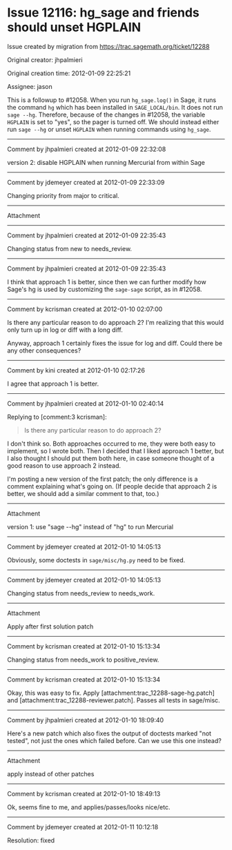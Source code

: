 # Issue 12116: hg_sage and friends should unset HGPLAIN

Issue created by migration from https://trac.sagemath.org/ticket/12288

Original creator: jhpalmieri

Original creation time: 2012-01-09 22:25:21

Assignee: jason

This is a followup to #12058.  When you run `hg_sage.log()` in Sage, it runs the command `hg` which has been installed in `SAGE_LOCAL/bin`.  It does not run `sage --hg`.  Therefore, because of the changes in #12058, the variable `HGPLAIN` is set to "yes", so the pager is turned off.  We should instead either run `sage --hg` or unset `HGPLAIN` when running commands using `hg_sage`.


---

Comment by jhpalmieri created at 2012-01-09 22:32:08

version 2: disable HGPLAIN when running Mercurial from within Sage


---

Comment by jdemeyer created at 2012-01-09 22:33:09

Changing priority from major to critical.


---

Attachment


---

Comment by jhpalmieri created at 2012-01-09 22:35:43

Changing status from new to needs_review.


---

Comment by jhpalmieri created at 2012-01-09 22:35:43

I think that approach 1 is better, since then we can further modify how Sage's hg is used by customizing the `sage-sage` script, as in #12058.


---

Comment by kcrisman created at 2012-01-10 02:07:00

Is there any particular reason to do approach 2?  I'm realizing that this would only turn up in log or diff with a long diff.   

Anyway, approach 1 certainly fixes the issue for log and diff.  Could there be any other consequences?


---

Comment by kini created at 2012-01-10 02:17:26

I agree that approach 1 is better.


---

Comment by jhpalmieri created at 2012-01-10 02:40:14

Replying to [comment:3 kcrisman]:
> Is there any particular reason to do approach 2? 

I don't think so.  Both approaches occurred to me, they were both easy to implement, so I wrote both.  Then I decided that I liked approach 1 better, but I also thought I should put them both here, in case someone thought of a good reason to use approach 2 instead.

I'm posting a new version of the first patch; the only difference is a comment explaining what's going on.  (If people decide that approach 2 is better, we should add a similar comment to that, too.)


---

Attachment

version 1: use "sage --hg" instead of "hg" to run Mercurial


---

Comment by jdemeyer created at 2012-01-10 14:05:13

Obviously, some doctests in `sage/misc/hg.py` need to be fixed.


---

Comment by jdemeyer created at 2012-01-10 14:05:13

Changing status from needs_review to needs_work.


---

Attachment

Apply after first solution patch


---

Comment by kcrisman created at 2012-01-10 15:13:34

Changing status from needs_work to positive_review.


---

Comment by kcrisman created at 2012-01-10 15:13:34

Okay, this was easy to fix.  Apply [attachment:trac_12288-sage-hg.patch] and [attachment:trac_12288-reviewer.patch].  Passes all tests in sage/misc.


---

Comment by jhpalmieri created at 2012-01-10 18:09:40

Here's a new patch which also fixes the output of doctests marked "not tested", not just the ones which failed before.  Can we use this one instead?


---

Attachment

apply instead of other patches


---

Comment by kcrisman created at 2012-01-10 18:49:13

Ok, seems fine to me, and applies/passes/looks nice/etc.


---

Comment by jdemeyer created at 2012-01-11 10:12:18

Resolution: fixed

